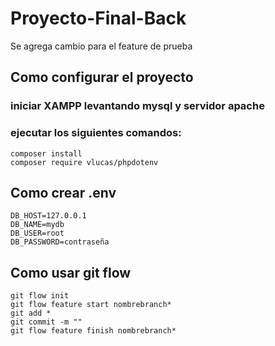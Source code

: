 ﻿# Proyecto-Final-Back
Se agrega cambio para el feature de prueba

## Como configurar el proyecto
### iniciar XAMPP levantando mysql y servidor apache
### ejecutar los siguientes comandos:
    composer install
    composer require vlucas/phpdotenv

## Como crear .env
    DB_HOST=127.0.0.1
    DB_NAME=mydb
    DB_USER=root
    DB_PASSWORD=contraseña

## Como usar git flow
    git flow init
    git flow feature start nombrebranch*
    git add *
    git commit -m ""
    git flow feature finish nombrebranch*
